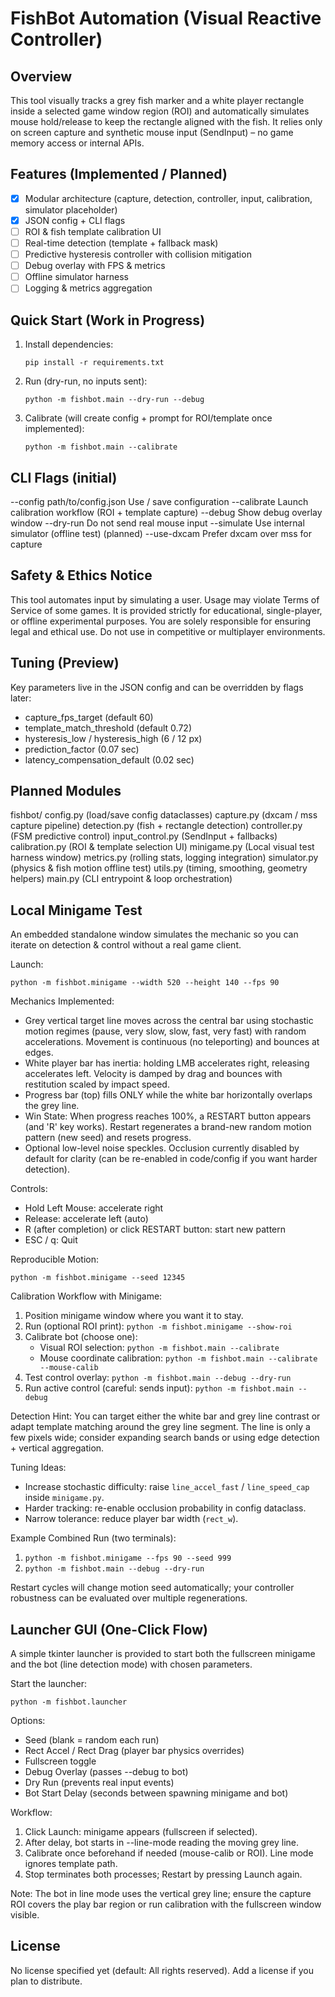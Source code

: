 FishBot Automation (Visual Reactive Controller)
================================================

Overview
--------
This tool visually tracks a grey fish marker and a white player rectangle inside a selected game window region (ROI) and automatically simulates mouse hold/release to keep the rectangle aligned with the fish. It relies only on screen capture and synthetic mouse input (SendInput) – no game memory access or internal APIs.

Features (Implemented / Planned)
--------------------------------
- [x] Modular architecture (capture, detection, controller, input, calibration, simulator placeholder)
- [x] JSON config + CLI flags
- [ ] ROI & fish template calibration UI
- [ ] Real-time detection (template + fallback mask)
- [ ] Predictive hysteresis controller with collision mitigation
- [ ] Debug overlay with FPS & metrics
- [ ] Offline simulator harness
- [ ] Logging & metrics aggregation

Quick Start (Work in Progress)
------------------------------
1. Install dependencies:
   ````
   pip install -r requirements.txt
   ````
2. Run (dry-run, no inputs sent):
   ````
   python -m fishbot.main --dry-run --debug
   ````
3. Calibrate (will create config + prompt for ROI/template once implemented):
   ````
   python -m fishbot.main --calibrate
   ````

CLI Flags (initial)
-------------------
--config path/to/config.json  Use / save configuration
--calibrate                   Launch calibration workflow (ROI + template capture)
--debug                       Show debug overlay window
--dry-run                     Do not send real mouse input
--simulate                    Use internal simulator (offline test) (planned)
--use-dxcam                   Prefer dxcam over mss for capture

Safety & Ethics Notice
----------------------
This tool automates input by simulating a user. Usage may violate Terms of Service of some games. It is provided strictly for educational, single-player, or offline experimental purposes. You are solely responsible for ensuring legal and ethical use. Do not use in competitive or multiplayer environments.

Tuning (Preview)
----------------
Key parameters live in the JSON config and can be overridden by flags later:
- capture_fps_target (default 60)
- template_match_threshold (default 0.72)
- hysteresis_low / hysteresis_high (6 / 12 px)
- prediction_factor (0.07 sec)
- latency_compensation_default (0.02 sec)

Planned Modules
---------------
fishbot/
  config.py        (load/save config dataclasses)
  capture.py       (dxcam / mss capture pipeline)
  detection.py     (fish + rectangle detection)
  controller.py    (FSM predictive control)
  input_control.py (SendInput + fallbacks)
  calibration.py   (ROI & template selection UI)
   minigame.py      (Local visual test harness window)
  metrics.py       (rolling stats, logging integration)
  simulator.py     (physics & fish motion offline test)
  utils.py         (timing, smoothing, geometry helpers)
  main.py          (CLI entrypoint & loop orchestration)

Local Minigame Test
-------------------
An embedded standalone window simulates the mechanic so you can iterate on detection & control without a real game client.

Launch:
```
python -m fishbot.minigame --width 520 --height 140 --fps 90
```

Mechanics Implemented:
- Grey vertical target line moves across the central bar using stochastic motion regimes (pause, very slow, slow, fast, very fast) with random accelerations. Movement is continuous (no teleporting) and bounces at edges.
- White player bar has inertia: holding LMB accelerates right, releasing accelerates left. Velocity is damped by drag and bounces with restitution scaled by impact speed.
- Progress bar (top) fills ONLY while the white bar horizontally overlaps the grey line.
- Win State: When progress reaches 100%, a RESTART button appears (and 'R' key works). Restart regenerates a brand-new random motion pattern (new seed) and resets progress.
- Optional low-level noise speckles. Occlusion currently disabled by default for clarity (can be re-enabled in code/config if you want harder detection).

Controls:
- Hold Left Mouse: accelerate right
- Release: accelerate left (auto)
- R (after completion) or click RESTART button: start new pattern
- ESC / q: Quit

Reproducible Motion:
```
python -m fishbot.minigame --seed 12345
```

Calibration Workflow with Minigame:
1. Position minigame window where you want it to stay.
2. Run (optional ROI print): `python -m fishbot.minigame --show-roi`
3. Calibrate bot (choose one):
   - Visual ROI selection: `python -m fishbot.main --calibrate`
   - Mouse coordinate calibration: `python -m fishbot.main --calibrate --mouse-calib`
4. Test control overlay: `python -m fishbot.main --debug --dry-run`
5. Run active control (careful: sends input): `python -m fishbot.main --debug`

Detection Hint:
You can target either the white bar and grey line contrast or adapt template matching around the grey line segment. The line is only a few pixels wide; consider expanding search bands or using edge detection + vertical aggregation.

Tuning Ideas:
- Increase stochastic difficulty: raise `line_accel_fast` / `line_speed_cap` inside `minigame.py`.
- Harder tracking: re-enable occlusion probability in config dataclass.
- Narrow tolerance: reduce player bar width (`rect_w`).

Example Combined Run (two terminals):
1. `python -m fishbot.minigame --fps 90 --seed 999`
2. `python -m fishbot.main --debug --dry-run`

Restart cycles will change motion seed automatically; your controller robustness can be evaluated over multiple regenerations.

Launcher GUI (One-Click Flow)
-----------------------------
A simple tkinter launcher is provided to start both the fullscreen minigame and the bot (line detection mode) with chosen parameters.

Start the launcher:
```
python -m fishbot.launcher
```
Options:
- Seed (blank = random each run)
- Rect Accel / Rect Drag (player bar physics overrides)
- Fullscreen toggle
- Debug Overlay (passes --debug to bot)
- Dry Run (prevents real input events)
- Bot Start Delay (seconds between spawning minigame and bot)

Workflow:
1. Click Launch: minigame appears (fullscreen if selected).
2. After delay, bot starts in --line-mode reading the moving grey line.
3. Calibrate once beforehand if needed (mouse-calib or ROI). Line mode ignores template path.
4. Stop terminates both processes; Restart by pressing Launch again.

Note: The bot in line mode uses the vertical grey line; ensure the capture ROI covers the play bar region or run calibration with the fullscreen window visible.

License
-------
No license specified yet (default: All rights reserved). Add a license if you plan to distribute.
